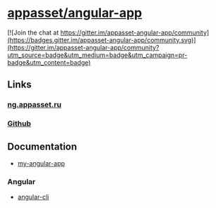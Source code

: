 [appasset/angular-app][github]
==============================

[![Join the chat at https://gitter.im/appasset-angular-app/community](https://badges.gitter.im/appasset-angular-app/community.svg)](https://gitter.im/appasset-angular-app/community?utm_source=badge&utm_medium=badge&utm_campaign=pr-badge&utm_content=badge)

Links
-----

### [ng.appasset.ru][@]

### [Github][github]


Documentation
-------------

-   [my-angular-app](https://github.com/appasset/angular-app/blob/master/documentation/my-angular-app.md)


### Angular

-   [angular-cli](https://github.com/angular/angular-cli/blob/master/README.md)


[@]:      http://ng.appasset.ru/
[github]: https://github.com/appasset/angular-app
